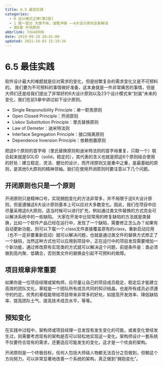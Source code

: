 ```yaml
---
title: 6.5 最佳实践
categories:
  - 8 设计模式之禅(第2版)
  - 1 第一部分 大旗不挥，谁敢冲锋 ——6大设计原则全新解读
  - 第6章 开闭原则
abbrlink: 7de46996
date: 2019-09-18 10:41:00
updated: 2021-10-03 15:19:34
---
```

# 6.5 最佳实践 #
软件设计最大的难题就是应对需求的变化，但是纷繁复杂的需求变化又是不可预料的。 我们要为不可预料的事情做好准备，这本身就是一件非常痛苦的事情，但是大师们还是给我们提出了非常好的6大设计原则以及23个设计模式来“封装”未来的变化，我们在前5章中讲过如下设计原则。

- Single Responsibility Principle：单一职责原则
- Open Closed Principle：开闭原则
- Liskov Substitution Principle：里氏替换原则
- Law of Demeter：迪米特法则
- Interface Segregation Principle：接口隔离原则
- Dependence Inversion Principle：依赖倒置原则

把这6个原则的首字母（里氏替换原则和迪米特法则的首字母重复，只取一个）联合起来就是SOLID（solid，稳定的），其代表的含义也就是把这6个原则结合使用的好处：建立稳定、灵活、健壮的设计，而开闭原则又是重中之重，是最基础的原则，是其他5大原则的精神领袖。我们在使用开闭原则时要注意以下几个问题。

## 开闭原则也只是一个原则

开闭原则只是精神口号，实现拥抱变化的方法非常多，并不局限于这6大设计原则，但是遵循这6大设计原则基本上可以应对大多数变化。因此，我们在项目中应尽量采用这6大原则，适当时候可以进行扩充，例如通过类文件替换的方式完全可以解决系统中的一些缺陷。 大家在开发中比较常用的修复缺陷的方法就是类替换，比如一个软件产品已经在运行中，发现了一个缺陷，需要修正怎么办？如果有自动更新功能，则可以下载一个.class文件直接覆盖原有的class，重新启动应用（也不一定非要重新启动）就可以解决问题，也就是通过类文件的替换方式修正了一个缺陷，当然这种方式也可以应用到项目中，正在运行中的项目发现需要增加一个新功能，通过修改原有实现类的方式就可以解决这个问题，前提条件是：类必须做到高内聚、低耦合，否则类文件的替换会引起不可预料的故障。

## 项目规章非常重要

如果你是一位项目经理或架构师，应尽量让自己的项目成员稳定，稳定后才能建立高效的团队文化，章程是一个团队所有成员共同的知识结晶，也是所有成员必须遵守的约定。优秀的章程能带给项目带来非常多的好处，如提高开发效率、降低缺陷率、提高团队士气、提高技术成员水平，等等。

## 预知变化

在实践中过程中，架构师或项目经理一旦发现有发生变化的可能，或者变化曾经发生过，则需要考虑现有的架构是否可以轻松地实现这一变化。架构师设计一套系统不仅要符合现有的需求，还要适应可能发生的变化，这才是一个优良的架构。

开闭原则是一个终极目标，任何人包括大师级人物都无法百分之百做到，但朝这个方向努力，可以非常显著地改善一个系统的架构，真正做到“拥抱变化”。
